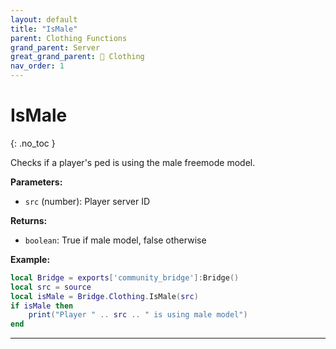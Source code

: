 ```yaml
---
layout: default
title: "IsMale"
parent: Clothing Functions
grand_parent: Server
great_grand_parent: 👔 Clothing
nav_order: 1
---
```


# IsMale
{: .no_toc }

Checks if a player's ped is using the male freemode model.

**Parameters:**
- `src` (number): Player server ID

**Returns:**
- `boolean`: True if male model, false otherwise

**Example:**
```lua
local Bridge = exports['community_bridge']:Bridge()
local src = source
local isMale = Bridge.Clothing.IsMale(src)
if isMale then
    print("Player " .. src .. " is using male model")
end
```

---